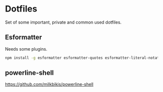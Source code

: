 # Dotfiles
Set of some important, private and common used dotfiles.

## Esformatter
Needs some plugins.
```sh
npm install -g esformatter esformatter-quotes esformatter-literal-notation esformatter-parseint esformatter-spaced-lined-comment esformatter-var-each esformatter-braces esformatter-dot-notation esformatter-remove-trailing-commas esformatter-collapse-objects esformatter-quote-prop
```

## powerline-shell
https://github.com/milkbikis/powerline-shell
